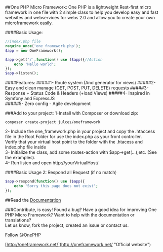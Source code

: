 ##One PHP Micro Framework:
One PHP is a lightweight Rest-first micro framework in one file with 2 simple class to help you develop easy and fast websites and webservices for webs 2.0 and allow you to create your own microframework easily.

####Basic Usage:
```php
//index.php file    
require_once('one_framework.php');  
$app = new OneFramework();      

$app->get('/',function() use ($app){//Action
    echo 'Hello world';     
});     
$app->listen();
```

####Features:
#####1- Route system (And generator for views)
#####2- Easy and clean manage (GET, POST, PUT, DELETE) requests
#####3- Response + Status Code & Headers (+load Views)
#####4- Inspired in Symfony and ExpressJS    
#####5- Zero config - Agile development

###Add to your project:
1-Install with Composer or download zip:        
```     
composer create-project julces/oneframework
``` 
2- Include the one_framework.php in your project and  copy the .htaccess file in the Root Folder for use the index.php as your front controller.     
Verify that your virtual host point to the folder with the .htacess and index.php file inside       
3- Initialize the class, add some routes-action with $app->get(...),etc. (See the examples).    
4- Run listen and open http://yourVirtualHost/


####Basic Usage 2: Respond all Request (if no match)
```php
$app->respond(function() use ($app){
    echo 'Sorry this page does not exist';
});
```

##Read the [Documentation](http://oneframework.net/docs/ "See the official documentation in the One Micro Framework website")

###Contribute, is easy!
Found a bug? Have a good idea for improving One PHP Micro Framework?
Want to help with the documentation or translations?        
Let us know, fork the project, created an issue or contact us.

[Follow @OnePHP](https://twitter.com/OnePHP    "News and updates")

[http://oneframework.net/](http://oneframework.net/    "Official website")

